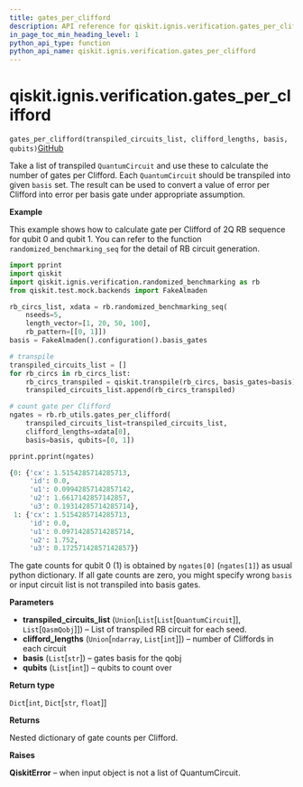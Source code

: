 ```yaml
---
title: gates_per_clifford
description: API reference for qiskit.ignis.verification.gates_per_clifford
in_page_toc_min_heading_level: 1
python_api_type: function
python_api_name: qiskit.ignis.verification.gates_per_clifford
---
```


# qiskit.ignis.verification.gates\_per\_clifford

<span id="qiskit.ignis.verification.gates_per_clifford" />

`gates_per_clifford(transpiled_circuits_list, clifford_lengths, basis, qubits)`[GitHub](https://github.com/qiskit-community/qiskit-ignis/tree/stable/0.6/qiskit/ignis/verification/randomized_benchmarking/rb_utils.py "view source code")

Take a list of transpiled `QuantumCircuit` and use these to calculate the number of gates per Clifford. Each `QuantumCircuit` should be transpiled into given `basis` set. The result can be used to convert a value of error per Clifford into error per basis gate under appropriate assumption.

**Example**

This example shows how to calculate gate per Clifford of 2Q RB sequence for qubit 0 and qubit 1. You can refer to the function `randomized_benchmarking_seq` for the detail of RB circuit generation.

```python
import pprint
import qiskit
import qiskit.ignis.verification.randomized_benchmarking as rb
from qiskit.test.mock.backends import FakeAlmaden

rb_circs_list, xdata = rb.randomized_benchmarking_seq(
    nseeds=5,
    length_vector=[1, 20, 50, 100],
    rb_pattern=[[0, 1]])
basis = FakeAlmaden().configuration().basis_gates

# transpile
transpiled_circuits_list = []
for rb_circs in rb_circs_list:
    rb_circs_transpiled = qiskit.transpile(rb_circs, basis_gates=basis)
    transpiled_circuits_list.append(rb_circs_transpiled)

# count gate per Clifford
ngates = rb.rb_utils.gates_per_clifford(
    transpiled_circuits_list=transpiled_circuits_list,
    clifford_lengths=xdata[0],
    basis=basis, qubits=[0, 1])

pprint.pprint(ngates)
```

```python
{0: {'cx': 1.5154285714285713,
     'id': 0.0,
     'u1': 0.09942857142857142,
     'u2': 1.6617142857142857,
     'u3': 0.19314285714285714},
 1: {'cx': 1.5154285714285713,
     'id': 0.0,
     'u1': 0.09714285714285714,
     'u2': 1.752,
     'u3': 0.17257142857142857}}
```

The gate counts for qubit 0 (1) is obtained by `ngates[0]` (`ngates[1]`) as usual python dictionary. If all gate counts are zero, you might specify wrong `basis` or input circuit list is not transpiled into basis gates.

**Parameters**

*   **transpiled\_circuits\_list** (`Union`\[`List`\[`List`\[`QuantumCircuit`]], `List`\[`QasmQobj`]]) – List of transpiled RB circuit for each seed.
*   **clifford\_lengths** (`Union`\[`ndarray`, `List`\[`int`]]) – number of Cliffords in each circuit
*   **basis** (`List`\[`str`]) – gates basis for the qobj
*   **qubits** (`List`\[`int`]) – qubits to count over

**Return type**

`Dict`\[`int`, `Dict`\[`str`, `float`]]

**Returns**

Nested dictionary of gate counts per Clifford.

**Raises**

**QiskitError** – when input object is not a list of QuantumCircuit.

